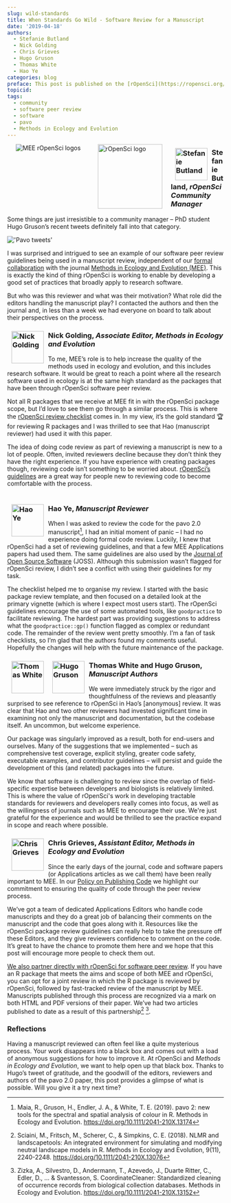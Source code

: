```yaml
---
slug: wild-standards
title: When Standards Go Wild - Software Review for a Manuscript
date: '2019-04-18'
authors:
  - Stefanie Butland
  - Nick Golding
  - Chris Grieves
  - Hugo Gruson
  - Thomas White
  - Hao Ye
categories: blog
preface: This post is published on the [rOpenSci](https://ropensci.org/blog/) and [Methods in Ecology and Evolution](https://methodsblog.com/) blogs
topicid:
tags:
  - community
  - software peer review
  - software
  - pavo
  - Methods in Ecology and Evolution
---
```

<img src="/img/blog-images/2019-04-18-wild-standards/MEE_rOpenSci_logo.png" alt="MEE rOpenSci logos" style="margin: 0px 20px;" align="left">

<img src="/img/blog-images/2019-04-18-wild-standards/icon_lettering_color.png" alt="rOpenSci logo" style="margin: 0px 20px; width: 150px;" align="left">

### <img src="/img/blog-images/2019-04-18-wild-standards/stefanie-butland.jpg" alt="Stefanie Butland" style="margin: 0px 10px; width: 75px;" align="left"> Stefanie Butland, _rOpenSci Community Manager_

Some things are just irresistible to a community manager – PhD student Hugo Gruson’s recent tweets definitely fall into that category.

!['Pavo tweets'](https://i.imgur.com/sRKKrJ0.png)

I was surprised and intrigued to see an example of our software peer review guidelines being used in a manuscript review, independent of our [formal collaboration](https://ropensci.org/blog/2017/11/29/review-collaboration-mee/) with the journal [Methods in Ecology and Evolution (MEE)](https://besjournals.onlinelibrary.wiley.com/journal/2041210x). This is exactly the kind of thing rOpenSci is working to enable by developing a good set of practices that broadly apply to research software.

But who was this reviewer and what was their motivation? What role did the editors handling the manuscript play? I contacted the authors and then the journal and, in less than a week we had everyone on board to talk about their perspectives on the process.  



### <img src="/img/blog-images/2019-04-18-wild-standards/nick-golding.jpg" alt="Nick Golding" style="margin: 0px 10px; width: 75px;" align="left"> Nick Golding, _Associate Editor, Methods in Ecology and Evolution_

To me, MEE’s role is to help increase the quality of the methods used in ecology and evolution, and this includes research software. It would be great to reach a point where all the research software used in ecology is at the same high standard as the packages that have been through rOpenSci software peer review.

Not all R packages that we receive at MEE fit in with the rOpenSci package scope, but I’d love to see them go through a similar process. This is where the [rOpenSci review checklist](https://ropensci.github.io/dev_guide/reviewtemplate.html) comes in. In my view, it’s the gold standard 🏆 for reviewing R packages and I was thrilled to see that Hao (manuscript reviewer) had used it with this paper.

The idea of doing code review as part of reviewing a manuscript is new to a lot of people. Often, invited reviewers decline because they don’t think they have the right experience. If you have experience with creating packages though, reviewing code isn’t something to be worried about. [rOpenSci’s guidelines](https://ropensci.github.io/dev_guide/reviewerguide.html) are a great way for people new to reviewing code to become comfortable with the process.
<br/>
<br/>

### <img src="/img/blog-images/2019-04-18-wild-standards/hao-ye.jpg" alt="Hao Ye" style="margin: 0px 10px; width: 75px;" align="left"> Hao Ye, _Manuscript Reviewer_

When I was asked to review the code for the pavo 2.0 manuscript[^1], I had an initial moment of panic – I had no experience doing formal code review. Luckily, I knew that rOpenSci had a set of reviewing guidelines, and that a few MEE Applications papers had used them. The same guidelines are also used by the [Journal of Open Source Software](https://joss.theoj.org/) (JOSS). Although this submission wasn’t flagged for rOpenSci review, I didn’t see a conflict with using their guidelines for my task.

The checklist helped me to organise my review. I started with the basic package review template, and then focused on a detailed look at the primary vignette (which is where I expect most users start). The rOpenSci guidelines encourage the use of some automated tools, like `goodpractice` to facilitate reviewing. The hardest part was providing suggestions to address  what the `goodpractice::gp()` function flagged as complex or redundant code. The remainder of the review went pretty smoothly. I’m a fan of task checklists, so I’m glad that the authors found my comments useful. Hopefully the changes will help with the future maintenance of the package.

### <img src="/img/blog-images/2019-04-18-wild-standards/thomas-white.jpg" alt="Thomas White" style="margin: 0px 10px; width: 75px;" align="left"> <img src="/img/blog-images/2019-04-18-wild-standards/hugo-gruson.jpg" alt="Hugo Gruson" style="margin: 0px 10px; width: 75px;" align="left"> Thomas White and Hugo Gruson, _Manuscript Authors_

We were immediately struck by the rigor and thoughtfulness of the reviews and pleasantly surprised to see reference to rOpenSci in Hao’s [anonymous] review. It was clear that Hao and two other reviewers had invested significant time in examining not only the manuscript and documentation, but the codebase itself. An uncommon, but welcome experience.

Our package was singularly improved as a result, both for end-users and ourselves. Many of the suggestions that we implemented – such as comprehensive test coverage, explicit styling, greater code safety, executable examples, and contributor guidelines – will persist and guide the development of this (and related) packages into the future.

We know that software is challenging to review since the overlap of field-specific expertise between developers and biologists is relatively limited. This is where the value of rOpenSci's work in developing tractable standards for reviewers and developers really comes into focus, as well as the willingness of journals such as MEE to encourage their use. We're just grateful for the experience and would be thrilled to see the practice expand in scope and reach where possible.

### <img src="/img/blog-images/2019-04-18-wild-standards/chris-grieves.jpg" alt="Chris Grieves" style="margin: 0px 10px; width: 75px;" align="left"> Chris Grieves, _Assistant Editor, Methods in Ecology and Evolution_

Since the early days of the journal, code and software papers (or Applications articles as we call them) have been really important to MEE. In our [Policy on Publishing Code](https://besjournals.onlinelibrary.wiley.com/hub/journal/2041210x/policyonpublishingcode.html?) we highlight our commitment to ensuring the quality of code through the peer review process.

We’ve got a team of dedicated Applications Editors who handle code manuscripts and they do a great job of balancing their comments on the manuscript and the code that goes along with it. Resources like the rOpenSci package review guidelines can really help to take the pressure off these Editors, and they give reviewers confidence to comment on the code. It’s great to have the chance to promote them here and we hope that this post will encourage more people to check them out.

[We also partner directly with rOpenSci for software peer review](https://methodsblog.com/2017/11/29/software-review/). If you have an R package that meets the aims and scope of both MEE and rOpenSci, you can opt for a joint review in which the R package is reviewed by rOpenSci, followed by fast-tracked review of the manuscript by MEE. Manuscripts published through this process are recognized via a mark on both HTML and PDF versions of their paper. We’ve had two articles published to date as a result of this partnership[^2] [^3].


### Reflections

Having a manuscript reviewed can often feel like a quite mysterious process. Your work disappears into a black box and comes out with a load of anonymous suggestions for how to improve it. At rOpenSci and _Methods in Ecology and Evolution_, we want to help open up that black box. Thanks to Hugo’s tweet of gratitude, and the goodwill of the editors, reviewers and authors of the pavo 2.0 paper, this post provides a glimpse of what is possible. Will you give it a try next time?



[^1]: Maia, R., Gruson, H., Endler, J. A., & White, T. E. (2019). pavo 2: new tools for the spectral and spatial analysis of colour in R. Methods in Ecology and Evolution. https://doi.org/10.1111/2041-210X.13174

[^2]: Sciaini, M., Fritsch, M., Scherer, C., & Simpkins, C. E. (2018). NLMR and landscapetools: An integrated environment for simulating and modifying neutral landscape models in R. Methods in Ecology and Evolution, 9(11), 2240-2248. https://doi.org/10.1111/2041-210X.13076

[^3]: Zizka, A., Silvestro, D., Andermann, T., Azevedo, J., Duarte Ritter, C., Edler, D., ... & Svantesson, S. CoordinateCleaner: Standardized cleaning of occurrence records from biological collection databases. Methods in Ecology and Evolution. https://doi.org/10.1111/2041-210X.13152
